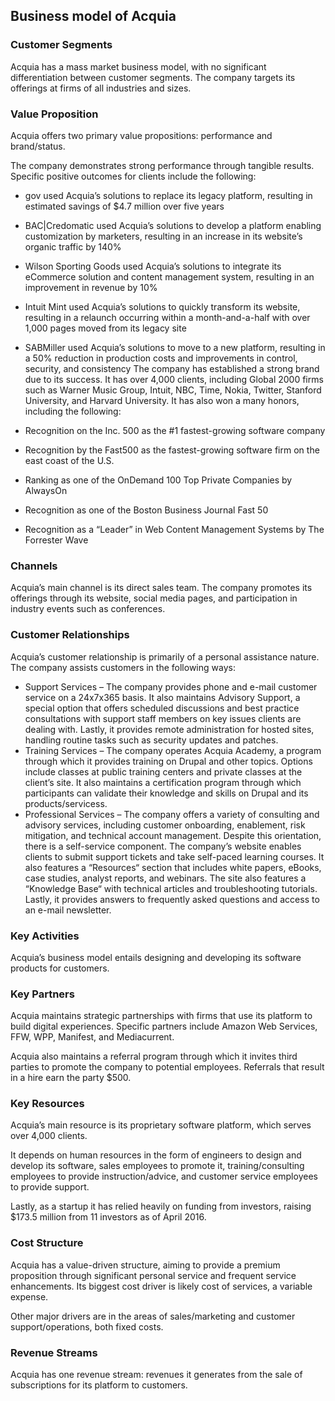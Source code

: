 Business model of Acquia
------------------------

 ### Customer Segments

 Acquia has a mass market business model, with no significant differentiation between customer segments. The company targets its offerings at firms of all industries and sizes.

 ### Value Proposition

 Acquia offers two primary value propositions: performance and brand/status.

 The company demonstrates strong performance through tangible results. Specific positive outcomes for clients include the following:

  * gov used Acquia’s solutions to replace its legacy platform, resulting in estimated savings of $4.7 million over five years
 * BAC|Credomatic used Acquia’s solutions to develop a platform enabling customization by marketers, resulting in an increase in its website’s organic traffic by 140%
 * Wilson Sporting Goods used Acquia’s solutions to integrate its eCommerce solution and content management system, resulting in an improvement in revenue by 10%
 * Intuit Mint used Acquia’s solutions to quickly transform its website, resulting in a relaunch occurring within a month-and-a-half with over 1,000 pages moved from its legacy site
 * SABMiller used Acquia’s solutions to move to a new platform, resulting in a 50% reduction in production costs and improvements in control, security, and consistency
  The company has established a strong brand due to its success. It has over 4,000 clients, including Global 2000 firms such as Warner Music Group, Intuit, NBC, Time, Nokia, Twitter, Stanford University, and Harvard University. It has also won a many honors, including the following:

  * Recognition on the Inc. 500 as the #1 fastest-growing software company
 * Recognition by the Fast500 as the fastest-growing software firm on the east coast of the U.S.
 * Ranking as one of the OnDemand 100 Top Private Companies by AlwaysOn
 * Recognition as one of the Boston Business Journal Fast 50
 * Recognition as a “Leader” in Web Content Management Systems by The Forrester Wave
  ### Channels

 Acquia’s main channel is its direct sales team. The company promotes its offerings through its website, social media pages, and participation in industry events such as conferences.

 ### Customer Relationships

 Acquia’s customer relationship is primarily of a personal assistance nature. The company assists customers in the following ways:

  * Support Services – The company provides phone and e-mail customer service on a 24x7x365 basis. It also maintains Advisory Support, a special option that offers scheduled discussions and best practice consultations with support staff members on key issues clients are dealing with. Lastly, it provides remote administration for hosted sites, handling routine tasks such as security updates and patches.
 * Training Services – The company operates Acquia Academy, a program through which it provides training on Drupal and other topics. Options include classes at public training centers and private classes at the client’s site. It also maintains a certification program through which participants can validate their knowledge and skills on Drupal and its products/servicess.
 * Professional Services – The company offers a variety of consulting and advisory services, including customer onboarding, enablement, risk mitigation, and technical account management.
  Despite this orientation, there is a self-service component. The company’s website enables clients to submit support tickets and take self-paced learning courses. It also features a “Resources“ section that includes white papers, eBooks, case studies, analyst reports, and webinars. The site also features a “Knowledge Base“ with technical articles and troubleshooting tutorials. Lastly, it provides answers to frequently asked questions and access to an e-mail newsletter.

 ### Key Activities

 Acquia’s business model entails designing and developing its software products for customers.

 ### Key Partners

 Acquia maintains strategic partnerships with firms that use its platform to build digital experiences. Specific partners include Amazon Web Services, FFW, WPP, Manifest, and Mediacurrent.

 Acquia also maintains a referral program through which it invites third parties to promote the company to potential employees. Referrals that result in a hire earn the party $500.

 ### Key Resources

 Acquia’s main resource is its proprietary software platform, which serves over 4,000 clients.

 It depends on human resources in the form of engineers to design and develop its software, sales employees to promote it, training/consulting employees to provide instruction/advice, and customer service employees to provide support.

 Lastly, as a startup it has relied heavily on funding from investors, raising $173.5 million from 11 investors as of April 2016.

 ### Cost Structure

 Acquia has a value-driven structure, aiming to provide a premium proposition through significant personal service and frequent service enhancements. Its biggest cost driver is likely cost of services, a variable expense.

 Other major drivers are in the areas of sales/marketing and customer support/operations, both fixed costs.

 ### Revenue Streams

 Acquia has one revenue stream: revenues it generates from the sale of subscriptions for its platform to customers.